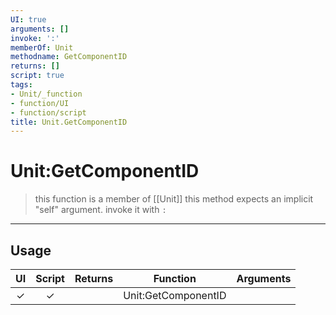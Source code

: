 ```yaml
---
UI: true
arguments: []
invoke: ':'
memberOf: Unit
methodname: GetComponentID
returns: []
script: true
tags:
- Unit/_function
- function/UI
- function/script
title: Unit.GetComponentID
---
```

# Unit:GetComponentID
> this function is a member of [[Unit]]
> this method expects an implicit "self" argument. invoke it with `:`
-----
## Usage
|  UI | Script | Returns | Function | Arguments |
|:---:|:------:|-------:|:--------:|:---------|
|✓|✓||Unit:GetComponentID||
